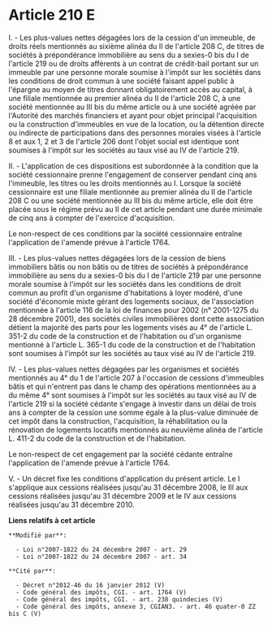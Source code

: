# Article 210 E

I. - Les plus-values nettes dégagées lors de la cession d'un immeuble, de droits réels mentionnés au sixième alinéa du II de
l'article 208 C, de titres de sociétés à prépondérance immobilière au sens du a sexies-0 bis du I de l'article 219 ou de
droits afférents à un contrat de crédit-bail portant sur un immeuble par une personne morale soumise à l'impôt sur les
sociétés dans les conditions de droit commun à une société faisant appel public à l'épargne au moyen de titres donnant
obligatoirement accès au capital, à une filiale mentionnée au premier alinéa du II de l'article 208 C, à une société
mentionnée au III bis du même article ou à une société agréée par l'Autorité des marchés financiers et ayant pour objet
principal l'acquisition ou la construction d'immeubles en vue de la location, ou la détention directe ou indirecte de
participations dans des personnes morales visées à l'article 8 et aux 1, 2 et 3 de l'article 206 dont l'objet social est
identique sont soumises à l'impôt sur les sociétés au taux visé au IV de l'article 219.

II. - L'application de ces dispositions est subordonnée à la condition que la société cessionnaire prenne l'engagement de
conserver pendant cinq ans l'immeuble, les titres ou les droits mentionnés au I. Lorsque la société cessionnaire est une
filiale mentionnée au premier alinéa du II de l'article 208 C ou une société mentionnée au III bis du même article, elle doit
être placée sous le régime prévu au II de cet article pendant une durée minimale de cinq ans à compter de l'exercice
d'acquisition.

Le non-respect de ces conditions par la société cessionnaire entraîne l'application de l'amende prévue à l'article 1764.

III. - Les plus-values nettes dégagées lors de la cession de biens immobiliers bâtis ou non bâtis ou de titres de sociétés à
prépondérance immobilière au sens du a sexies-0 bis du I de l'article 219  par une personne morale soumise à l'impôt sur les
sociétés dans les conditions de droit commun au profit d'un organisme d'habitations à loyer modéré, d'une société d'économie
mixte gérant des logements sociaux, de l'association mentionnée à l'article 116 de la loi de finances pour 2002 (n° 2001-1275
du 28 décembre 2001), des sociétés civiles immobilières dont cette association détient la majorité des parts pour les
logements visés au 4° de l'article L. 351-2 du code de la construction et de l'habitation ou d'un organisme mentionné à
l'article L. 365-1 du code de la construction et de l'habitation sont soumises à l'impôt sur les sociétés au taux visé au IV
de l'article 219.

IV. - Les plus-values nettes dégagées par les organismes et sociétés mentionnés au 4° du 1 de l'article 207 à l'occasion de
cessions d'immeubles bâtis et qui n'entrent pas dans le champ des opérations mentionnées au a du même 4° sont soumises à
l'impôt sur les sociétés au taux visé au IV de l'article 219 si la société cédante s'engage à investir dans un délai de trois
ans à compter de la cession une somme égale à la plus-value diminuée de cet impôt dans la construction, l'acquisition, la
réhabilitation ou la rénovation de logements locatifs mentionnés au neuvième alinéa de l'article L. 411-2 du code de la
construction et de l'habitation.

Le non-respect de cet engagement par la société cédante entraîne l'application de l'amende prévue à l'article 1764.

V. - Un décret fixe les conditions d'application du présent article. Le I s'applique aux cessions réalisées jusqu'au 31
décembre 2008, le III aux cessions réalisées jusqu'au 31 décembre 2009 et le IV aux cessions réalisées jusqu'au 31 décembre
2010.

**Liens relatifs à cet article**

	**Modifié par**:

	  - Loi n°2007-1822 du 24 décembre 2007 - art. 29
	  - Loi n°2007-1822 du 24 décembre 2007 - art. 34

	**Cité par**:

	  - Décret n°2012-46 du 16 janvier 2012 (V)
	  - Code général des impôts, CGI. - art. 1764 (V)
	  - Code général des impôts, CGI. - art. 238 quindecies (V)
	  - Code général des impôts, annexe 3, CGIAN3. - art. 46 quater-0 ZZ bis C (V)
